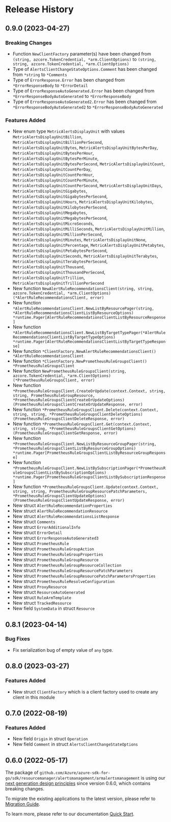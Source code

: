 # Release History

## 0.9.0 (2023-04-27)
### Breaking Changes

- Function `NewClientFactory` parameter(s) have been changed from `(string, azcore.TokenCredential, *arm.ClientOptions)` to `(string, string, azcore.TokenCredential, *arm.ClientOptions)`
- Type of `AlertsClientChangeStateOptions.Comment` has been changed from `*string` to `*Comments`
- Type of `ErrorResponse.Error` has been changed from `*ErrorResponseBody` to `*ErrorDetail`
- Type of `ErrorResponseAutoGenerated.Error` has been changed from `*ErrorResponseBodyAutoGenerated` to `*ErrorResponseBody`
- Type of `ErrorResponseAutoGenerated2.Error` has been changed from `*ErrorResponseBodyAutoGenerated2` to `*ErrorResponseBodyAutoGenerated`

### Features Added

- New enum type `MetricAlertsDisplayUnit` with values `MetricAlertsDisplayUnitBillion`, `MetricAlertsDisplayUnitBillionPerSecond`, `MetricAlertsDisplayUnitBytes`, `MetricAlertsDisplayUnitBytesPerDay`, `MetricAlertsDisplayUnitBytesPerHour`, `MetricAlertsDisplayUnitBytesPerMinute`, `MetricAlertsDisplayUnitBytesPerSecond`, `MetricAlertsDisplayUnitCount`, `MetricAlertsDisplayUnitCountPerDay`, `MetricAlertsDisplayUnitCountPerHour`, `MetricAlertsDisplayUnitCountPerMinute`, `MetricAlertsDisplayUnitCountPerSecond`, `MetricAlertsDisplayUnitDays`, `MetricAlertsDisplayUnitGigabytes`, `MetricAlertsDisplayUnitGigabytesPerSecond`, `MetricAlertsDisplayUnitHours`, `MetricAlertsDisplayUnitKilobytes`, `MetricAlertsDisplayUnitKilobytesPerSecond`, `MetricAlertsDisplayUnitMegabytes`, `MetricAlertsDisplayUnitMegabytesPerSecond`, `MetricAlertsDisplayUnitMicroSeconds`, `MetricAlertsDisplayUnitMilliSeconds`, `MetricAlertsDisplayUnitMillion`, `MetricAlertsDisplayUnitMillionPerSecond`, `MetricAlertsDisplayUnitMinutes`, `MetricAlertsDisplayUnitNone`, `MetricAlertsDisplayUnitPercentage`, `MetricAlertsDisplayUnitPetabytes`, `MetricAlertsDisplayUnitPetabytesPerSecond`, `MetricAlertsDisplayUnitSeconds`, `MetricAlertsDisplayUnitTerabytes`, `MetricAlertsDisplayUnitTerabytesPerSecond`, `MetricAlertsDisplayUnitThousand`, `MetricAlertsDisplayUnitThousandPerSecond`, `MetricAlertsDisplayUnitTrillion`, `MetricAlertsDisplayUnitTrillionPerSecond`
- New function `NewAlertRuleRecommendationsClient(string, string, azcore.TokenCredential, *arm.ClientOptions) (*AlertRuleRecommendationsClient, error)`
- New function `*AlertRuleRecommendationsClient.NewListByResourcePager(string, *AlertRuleRecommendationsClientListByResourceOptions) *runtime.Pager[AlertRuleRecommendationsClientListByResourceResponse]`
- New function `*AlertRuleRecommendationsClient.NewListByTargetTypePager(*AlertRuleRecommendationsClientListByTargetTypeOptions) *runtime.Pager[AlertRuleRecommendationsClientListByTargetTypeResponse]`
- New function `*ClientFactory.NewAlertRuleRecommendationsClient() *AlertRuleRecommendationsClient`
- New function `*ClientFactory.NewPrometheusRuleGroupsClient() *PrometheusRuleGroupsClient`
- New function `NewPrometheusRuleGroupsClient(string, azcore.TokenCredential, *arm.ClientOptions) (*PrometheusRuleGroupsClient, error)`
- New function `*PrometheusRuleGroupsClient.CreateOrUpdate(context.Context, string, string, PrometheusRuleGroupResource, *PrometheusRuleGroupsClientCreateOrUpdateOptions) (PrometheusRuleGroupsClientCreateOrUpdateResponse, error)`
- New function `*PrometheusRuleGroupsClient.Delete(context.Context, string, string, *PrometheusRuleGroupsClientDeleteOptions) (PrometheusRuleGroupsClientDeleteResponse, error)`
- New function `*PrometheusRuleGroupsClient.Get(context.Context, string, string, *PrometheusRuleGroupsClientGetOptions) (PrometheusRuleGroupsClientGetResponse, error)`
- New function `*PrometheusRuleGroupsClient.NewListByResourceGroupPager(string, *PrometheusRuleGroupsClientListByResourceGroupOptions) *runtime.Pager[PrometheusRuleGroupsClientListByResourceGroupResponse]`
- New function `*PrometheusRuleGroupsClient.NewListBySubscriptionPager(*PrometheusRuleGroupsClientListBySubscriptionOptions) *runtime.Pager[PrometheusRuleGroupsClientListBySubscriptionResponse]`
- New function `*PrometheusRuleGroupsClient.Update(context.Context, string, string, PrometheusRuleGroupResourcePatchParameters, *PrometheusRuleGroupsClientUpdateOptions) (PrometheusRuleGroupsClientUpdateResponse, error)`
- New struct `AlertRuleRecommendationProperties`
- New struct `AlertRuleRecommendationResource`
- New struct `AlertRuleRecommendationsListResponse`
- New struct `Comments`
- New struct `ErrorAdditionalInfo`
- New struct `ErrorDetail`
- New struct `ErrorResponseAutoGenerated3`
- New struct `PrometheusRule`
- New struct `PrometheusRuleGroupAction`
- New struct `PrometheusRuleGroupProperties`
- New struct `PrometheusRuleGroupResource`
- New struct `PrometheusRuleGroupResourceCollection`
- New struct `PrometheusRuleGroupResourcePatchParameters`
- New struct `PrometheusRuleGroupResourcePatchParametersProperties`
- New struct `PrometheusRuleResolveConfiguration`
- New struct `ProxyResource`
- New struct `ResourceAutoGenerated`
- New struct `RuleArmTemplate`
- New struct `TrackedResource`
- New field `SystemData` in struct `Resource`


## 0.8.1 (2023-04-14)
### Bug Fixes

- Fix serialization bug of empty value of `any` type.

## 0.8.0 (2023-03-27)
### Features Added

- New struct `ClientFactory` which is a client factory used to create any client in this module


## 0.7.0 (2022-08-19)
### Features Added

- New field `Origin` in struct `Operation`
- New field `Comment` in struct `AlertsClientChangeStateOptions`


## 0.6.0 (2022-05-17)

The package of `github.com/Azure/azure-sdk-for-go/sdk/resourcemanager/alertsmanagement/armalertsmanagement` is using our [next generation design principles](https://azure.github.io/azure-sdk/general_introduction.html) since version 0.6.0, which contains breaking changes.

To migrate the existing applications to the latest version, please refer to [Migration Guide](https://aka.ms/azsdk/go/mgmt/migration).

To learn more, please refer to our documentation [Quick Start](https://aka.ms/azsdk/go/mgmt).